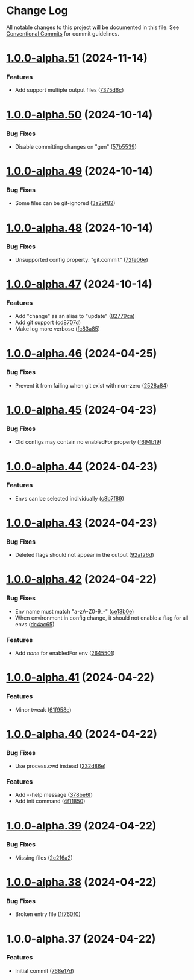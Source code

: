 # Change Log

All notable changes to this project will be documented in this file.
See [Conventional Commits](https://conventionalcommits.org) for commit guidelines.

# [1.0.0-alpha.51](https://github.com/pioneer32/flags/compare/v1.0.0-alpha.50...v1.0.0-alpha.51) (2024-11-14)

### Features

- Add support multiple output files ([7375d6c](https://github.com/pioneer32/flags/commit/7375d6c1bd87a85e06d07f94df145c655bfbbbc1))

# [1.0.0-alpha.50](https://github.com/pioneer32/flags/compare/v1.0.0-alpha.49...v1.0.0-alpha.50) (2024-10-14)

### Bug Fixes

- Disable committing changes on "gen" ([57b5539](https://github.com/pioneer32/flags/commit/57b55395951608f87115ee8ff189200c40cd9428))

# [1.0.0-alpha.49](https://github.com/pioneer32/flags/compare/v1.0.0-alpha.48...v1.0.0-alpha.49) (2024-10-14)

### Bug Fixes

- Some files can be git-ignored ([3a29f82](https://github.com/pioneer32/flags/commit/3a29f8200721b7911e41729164b71863c548a557))

# [1.0.0-alpha.48](https://github.com/pioneer32/flags/compare/v1.0.0-alpha.47...v1.0.0-alpha.48) (2024-10-14)

### Bug Fixes

- Unsupported config property: "git.commit" ([72fe06e](https://github.com/pioneer32/flags/commit/72fe06e3cf59c231bb2b7e8b2ab81d36292594a0))

# [1.0.0-alpha.47](https://github.com/pioneer32/flags/compare/v1.0.0-alpha.46...v1.0.0-alpha.47) (2024-10-14)

### Features

- Add "change" as an alias to "update" ([82779ca](https://github.com/pioneer32/flags/commit/82779cafe44732e1bf7f9c604433f10194aa2918))
- Add git support ([cd8707d](https://github.com/pioneer32/flags/commit/cd8707d34eccc73c4112bf826662e100d2a13a44))
- Make log more verbose ([fc83a85](https://github.com/pioneer32/flags/commit/fc83a85fa555d049fefb0444bb31e45b9153363b))

# [1.0.0-alpha.46](https://github.com/pioneer32/flags/compare/v1.0.0-alpha.45...v1.0.0-alpha.46) (2024-04-25)

### Bug Fixes

- Prevent it from failing when git exist with non-zero ([2528a84](https://github.com/pioneer32/flags/commit/2528a84e5062aee8f0e6b56d061bf8bda595fd77))

# [1.0.0-alpha.45](https://github.com/pioneer32/flags/compare/v1.0.0-alpha.44...v1.0.0-alpha.45) (2024-04-23)

### Bug Fixes

- Old configs may contain no enabledFor property ([f694b19](https://github.com/pioneer32/flags/commit/f694b19cc18c568b6b1d1fe5fbf74bf2a414229d))

# [1.0.0-alpha.44](https://github.com/pioneer32/flags/compare/v1.0.0-alpha.43...v1.0.0-alpha.44) (2024-04-23)

### Features

- Envs can be selected individually ([c8b7f89](https://github.com/pioneer32/flags/commit/c8b7f89e72eab8dc2c212b6834f8c1f9242fb146))

# [1.0.0-alpha.43](https://github.com/pioneer32/flags/compare/v1.0.0-alpha.42...v1.0.0-alpha.43) (2024-04-23)

### Bug Fixes

- Deleted flags should not appear in the output ([92af26d](https://github.com/pioneer32/flags/commit/92af26db7c41a5f244989aea07e713f87a493349))

# [1.0.0-alpha.42](https://github.com/pioneer32/flags/compare/v1.0.0-alpha.41...v1.0.0-alpha.42) (2024-04-22)

### Bug Fixes

- Env name must match "a-zA-Z0-9\_-" ([ce13b0e](https://github.com/pioneer32/flags/commit/ce13b0edbf6cc8bad8413779119258ed54af931b))
- When environment in config change, it should not enable a flag for all envs ([dc4ac65](https://github.com/pioneer32/flags/commit/dc4ac6576121f186808ddc64c05d7261f4155381))

### Features

- Add _none_ for enabledFor env ([2645501](https://github.com/pioneer32/flags/commit/264550161fd31f3153999e8bd702b39780ed4143))

# [1.0.0-alpha.41](https://github.com/pioneer32/flags/compare/v1.0.0-alpha.40...v1.0.0-alpha.41) (2024-04-22)

### Features

- Minor tweak ([61f958e](https://github.com/pioneer32/flags/commit/61f958eb8aabd8b26f7225d5e5229e8626d5f262))

# [1.0.0-alpha.40](https://github.com/pioneer32/flags/compare/v1.0.0-alpha.39...v1.0.0-alpha.40) (2024-04-22)

### Bug Fixes

- Use process.cwd instead ([232d86e](https://github.com/pioneer32/flags/commit/232d86ec7ee8594f9313ab8c96c209f6b95b03d5))

### Features

- Add --help message ([378be6f](https://github.com/pioneer32/flags/commit/378be6f2c878be604c745fc90bd9c187eb405b7c))
- Add init command ([4f11850](https://github.com/pioneer32/flags/commit/4f11850f987efa026844d7b94e39b9cd8cf8d932))

# [1.0.0-alpha.39](https://github.com/pioneer32/flags/compare/v1.0.0-alpha.38...v1.0.0-alpha.39) (2024-04-22)

### Bug Fixes

- Missing files ([2c216a2](https://github.com/pioneer32/flags/commit/2c216a25e0fcdeea9b09c6165d88f3fbc27253ee))

# [1.0.0-alpha.38](https://github.com/pioneer32/flags/compare/v1.0.0-alpha.37...v1.0.0-alpha.38) (2024-04-22)

### Bug Fixes

- Broken entry file ([1f760f0](https://github.com/pioneer32/flags/commit/1f760f0c69231942129c9ac05cc81c489f645dba))

# 1.0.0-alpha.37 (2024-04-22)

### Features

- Initial commit ([768e17d](https://github.com/pioneer32/flags/commit/768e17d362abae2d642462a34cdb5000ee266f07))

